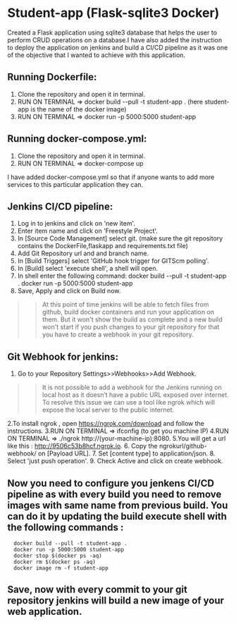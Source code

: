 # Student-app (Flask-sqlite3 Docker)
Created a Flask application using sqlite3 database that helps the user to perform CRUD operations on a database.I have also added the instruction to deploy the application on jenkins and build a CI/CD pipeline as it was one of the objective that I wanted to achieve with this application.

## Running Dockerfile:
1. Clone the repository and open it in terminal.
2. RUN ON TERMINAL => docker build --pull -t student-app .   (here student-app is the name of the docker image)
3. RUN ON TERMINAL => docker run -p 5000:5000 student-app

## Running docker-compose.yml:
1. Clone the repository and open it in terminal.
2. RUN ON TERMINAL => docker-compose up 

I have added docker-compose.yml so that if anyone wants to add more services to this particular application they can.

## Jenkins CI/CD pipeline:
1. Log in to jenkins and click on 'new item'.
2. Enter item name and click on 'Freestyle Project'.
3. In [Source Code Management] select git. (make sure the git repository contains the DockerFile,flaskapp and requirements.txt file)
4. Add Git Repository url and and branch name.
5. In [Build Triggers] select 'GitHub hook trigger for GITScm polling'. 
6. In [Build] select 'execute shell', a shell will open.
7. In shell enter the following command:
            docker build --pull -t student-app .
            docker run -p 5000:5000 student-app
8. Save, Apply and click on Build now.

>> At this point of time jenkins will be able to fetch files from github, build docker containers and run your application on them. But it won't show the build as complete and a new build won't start if you push changes to your git repository for that you have to create a webhook in your git repository.

## Git Webhook for jenkins:

1. Go to your Repository Settings>>Webhooks>>Add Webhook.

>>It is not possible to add a webhook for the Jenkins running on local host as it doesn’t have a public URL exposed over internet. To resolve this issue we can use a tool like ngrok which will expose the local server to the public internet.

2.To install ngrok , open https://ngrok.com/download and follow the instructions.
3.RUN ON TERMINAL => ifconfig (to get you machine IP)
4.RUN ON TERMINAL => ./ngrok http://(your-machine-ip):8080.
5.You will get a url like this : http://9506c53b8hcf.ngrok.io. 
6. Copy the ngrokurl/github-webhook/ on [Payload URL].
7. Set [content type] to application/json.
8. Select 'just push operation'.
9. Check Active and click on create webhook.

## Now you need to configure you jenkens CI/CD pipeline as with every build you need to remove images with same name from previous build. You can do it by updating the build execute shell with the following commands :

      docker build --pull -t student-app .
      docker run -p 5000:5000 student-app
      docker stop $(docker ps -aq)
      docker rm $(docker ps -aq)
      docker image rm -f student-app

## Save, now with every commit to your git repository jenkins will build a new image of your web application.




